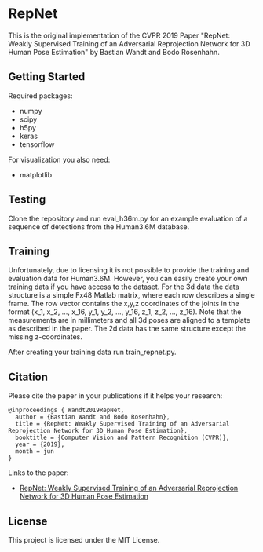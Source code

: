 # RepNet

This is the original implementation of the CVPR 2019 Paper "RepNet:  Weakly Supervised Training of an Adversarial Reprojection Network for 3D Human Pose Estimation" by Bastian Wandt and Bodo Rosenhahn.

## Getting Started

Required packages:
* numpy
* scipy
* h5py
* keras
* tensorflow

For visualization you also need:
* matplotlib

## Testing

Clone the repository and run eval_h36m.py for an example evaluation of a sequence of detections from the Human3.6M database.

## Training

Unfortunately, due to licensing it is not possible to provide the training and evaluation data for Human3.6M. However, you can easily create your own training data if you have access to the dataset. For the 3d data the data structure is a simple Fx48 Matlab matrix, where each row describes a single frame. The row vector contains the x,y,z coordinates of the joints in the format (x_1, x_2, ..., x_16, y_1, y_2, ..., y_16, z_1, z_2, ..., z_16). Note that the measurements are in millimeters and all 3d poses are aligned to a template as described in the paper. The 2d data has the same structure except the missing z-coordinates.

After creating your training data run train_repnet.py.

## Citation
Please cite the paper in your publications if it helps your research:

    @inproceedings { Wandt2019RepNet,
      author = {Bastian Wandt and Bodo Rosenhahn},
      title = {RepNet: Weakly Supervised Training of an Adversarial Reprojection Network for 3D Human Pose Estimation},
      booktitle = {Computer Vision and Pattern Recognition (CVPR)},
      year = {2019},
      month = jun
    }

Links to the paper:

- [RepNet: Weakly Supervised Training of an Adversarial Reprojection Network for 3D Human Pose Estimation](https://arxiv.org/abs/1902.09868)

## License

This project is licensed under the MIT License.

